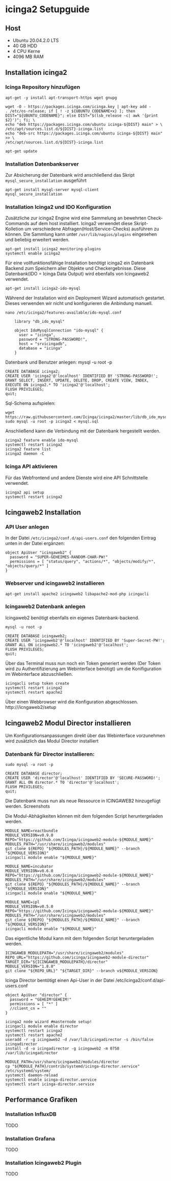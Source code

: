 # icinga2 Setupguide 

## Host
* Ubuntu 20.04.2.0 LTS
* 40 GB HDD
* 4 CPU Kerne
* 4096 MB RAM

## Installation icinga2 
### Icinga Repository hinzufügen
```
apt-get -y install apt-transport-https wget gnupg
  
wget -O - https://packages.icinga.com/icinga.key | apt-key add -
. /etc/os-release; if [ ! -z ${UBUNTU_CODENAME+x} ]; then DIST="${UBUNTU_CODENAME}"; else DIST="$(lsb_release -c| awk '{print $2}')"; fi; \
echo "deb https://packages.icinga.com/ubuntu icinga-${DIST} main" > \
/etc/apt/sources.list.d/${DIST}-icinga.list
echo "deb-src https://packages.icinga.com/ubuntu icinga-${DIST} main" >> \
/etc/apt/sources.list.d/${DIST}-icinga.list

apt-get update
```
### Installation Datenbankserver
Zur Absicherung der Datenbank wird anschließend das Skript `mysql_secure_installation` ausgeführt
```
apt-get install mysql-server mysql-client
mysql_secure_installation
```
### Installation Icinga2 und IDO Konfiguration
Zusätzliche zur icinga2 Engine wird eine Sammelung an bewehrten Check-Commands auf dem host installiert. Icinga2 verwendet diese Skript-Kolletion um verschiedene 
Abfragen(Host/Service-Checks) ausführen zu können. Die Sammlung kann unter `/usr/lib/nagios/plugins` eingesehen und beliebig erweitert werden.
```
apt-get install icinga2 monitoring-plugins 
systemctl enable icinga2
```
Für eine vollfunktionsfähige Installation benötigt icinga2 ein Datenbank Backend zum Speichern aller Objekte und Checkergebnisse.
Diese Datenbank(IDO = Icinga Data Output) wird ebenfalls von Icingaweb2 verwendet. 

```
apt-get install icinga2-ido-mysql
```
Während der Installation wird ein Deployment Wizard automatisch gestartet. Dieses verwenden wir nicht und konfigurieren die Anbindung manuell. 

    nano /etc/icinga2/features-available/ido-mysql.conf
```
    library "db_ido_mysql"
    
    object IdoMysqlConnection "ido-mysql" {
      user = "icinga",
      password = "STRONG-PASSWORD!",
      host = "srvicingadb",
      database = "icinga"
    }
```
Datenbank und Benutzer anlegen:
    mysql -u root -p
    
```
CREATE DATABASE icinga2;
CREATE USER 'icinga2'@'localhost' IDENTIFIED BY 'STRONG-PASSWORD!';
GRANT SELECT, INSERT, UPDATE, DELETE, DROP, CREATE VIEW, INDEX, EXECUTE ON icinga2.* TO 'icinga2'@'localhost';
FLUSH PRIVILEGES;
quit;
```
Sql-Schema aufspielen:
```
wget https://raw.githubusercontent.com/Icinga/icinga2/master/lib/db_ido_mysql/schema/mysql.sql
sudo mysql -u root -p icinga2 < mysql.sql
```
Anschließend kann die Verbindung mit der Datenbank hergestellt werden.
```
icinga2 feature enable ido-mysql
systemctl restart icinga2
icinga2 feature list
icinga2 daemon -C
```
### Icinga API aktivieren
Für das Webfrontend und andere Dienste wird eine API Schnittstelle verwendet.
```
icinga2 api setup
systemctl restart icinga2
```
## Icingaweb2 Installation
### API User anlegen
In der Datei `/etc/icinga2/conf.d/api-users.conf` den folgenden Eintrag unten in der Datei ergänzen:
```
object ApiUser "icingaweb2" {
  password = "SUPER-GEHEIMES-RANDOM-CHAR-PW!"
  permissions = [ "status/query", "actions/*", "objects/modify/*", "objects/query/*" ]
}
```
### Webserver und icingaweb2 installieren
```
apt-get install apache2 icingaweb2 libapache2-mod-php icingacli
```
### Icingaweb2 Datenbank anlegen
Icingaweb2 benötigt ebenfalls ein eigenes Datenbank-backend.

    mysql -u root -p  
```
CREATE DATABASE icingaweb2;
CREATE USER 'icingaweb2'@'localhost' IDENTIFIED BY 'Super-Secret-PW!';
GRANT ALL ON icingaweb2.* TO 'icingaweb2'@'localhost';
FLUSH PRIVILEGES;
quit;
```
Über das Terminal muss nun noch ein Token generiert werden (Der Token wird zu Authentifizierung am Webinterface benötigt) 
um die Konifiguration im Webinterface abzuschließen.
```
icingacli setup token create
systemctl restart icinga2 
systemctl restart apache2
```
Über einen Webbrowser wird die Konfiguration abgeschlossen. 
    http://<IP>/icngaweb2/setup 

## Icingaweb2 Modul Director installieren

Um Konfigurationsanpassungen direkt über das Webinterface vorzunehmen wird zusätzlich das Modul Director installiert

### Datenbank für Director installieren:
``` 
sudo mysql -u root -p

CREATE DATABASE director;
CREATE USER 'director'@'localhost' IDENTIFIED BY 'SECURE-PASSWORD!';
GRANT ALL ON director.* TO 'director'@'localhost';
FLUSH PRIVILEGES;
quit;
```
Die Datenbank muss nun als neue Ressource in ICINGAWEB2 hinzugefügt werden. Screenshots

Die Modul-Abhägikeiten können mit dem folgenden Script heruntergeladen werden.
```
MODULE_NAME=reactbundle
MODULE_VERSION=v0.9.0
REPO="https://github.com/Icinga/icingaweb2-module-${MODULE_NAME}"
MODULES_PATH="/usr/share/icingaweb2/modules"
git clone ${REPO} "${MODULES_PATH}/${MODULE_NAME}" --branch "${MODULE_VERSION}"
icingacli module enable "${MODULE_NAME}"

MODULE_NAME=incubator
MODULE_VERSION=v0.6.0
REPO="https://github.com/Icinga/icingaweb2-module-${MODULE_NAME}"
MODULES_PATH="/usr/share/icingaweb2/modules"
git clone ${REPO} "${MODULES_PATH}/${MODULE_NAME}" --branch "${MODULE_VERSION}"
icingacli module enable "${MODULE_NAME}"

MODULE_NAME=ipl
MODULE_VERSION=v0.5.0
REPO="https://github.com/Icinga/icingaweb2-module-${MODULE_NAME}"
MODULES_PATH="/usr/share/icingaweb2/modules"
git clone ${REPO} "${MODULES_PATH}/${MODULE_NAME}" --branch "${MODULE_VERSION}"
icingacli module enable "${MODULE_NAME}"
```
Das eigentliche Modul kann mit dem folgenden Script heruntergeladen werden.
```
ICINGAWEB_MODULEPATH="/usr/share/icingaweb2/modules"
REPO_URL="https://github.com/icinga/icingaweb2-module-director"
TARGET_DIR="${ICINGAWEB_MODULEPATH}/director"
MODULE_VERSION="1.8.0"
git clone "${REPO_URL}" "${TARGET_DIR}" --branch v${MODULE_VERSION}
```
Icinga Director bentötigt einen Api-User in der Datei /etc/icinga2/conf.d/api-users.conf
```
object ApiUser "director" {
  password = "GEHEIM!GEHEIM!"
  permissions = [ "*" ]
  //client_cn = ""
}
```
```
icinga2 node wizard #masternode setup!
icingacli module enable director
systemctl restart icinga2
systemctl restart apache2
useradd -r -g icingaweb2 -d /var/lib/icingadirector -s /bin/false icingadirector
install -d -o icingadirector -g icingaweb2 -m 0750 /var/lib/icingadirector

MODULE_PATH=/usr/share/icingaweb2/modules/director
cp "${MODULE_PATH}/contrib/systemd/icinga-director.service" /etc/systemd/system/
systemctl daemon-reload
systemctl enable icinga-director.service
systemctl start icinga-director.service
```
## Performance Grafiken
### Installation InfluxDB
TODO
### Installation Grafana
TODO
### Installation Icingaweb2 Plugin
TODO
